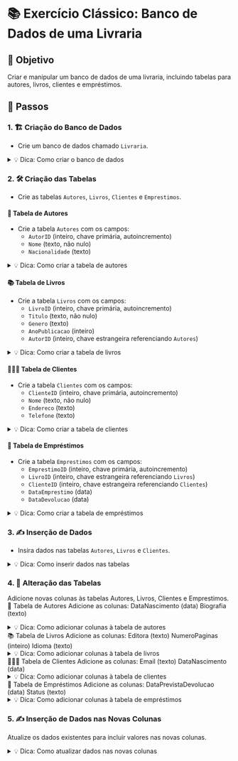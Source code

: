 # 📚 Exercício Clássico: Banco de Dados de uma Livraria

## 🎯 Objetivo
Criar e manipular um banco de dados de uma livraria, incluindo tabelas para autores, livros, clientes e empréstimos. 

## 📝 Passos

### 1. 🏗️ Criação do Banco de Dados
- Crie um banco de dados chamado `Livraria`.

<details>
<summary>💡 Dica: Como criar o banco de dados</summary>

```sql
CREATE DATABASE IF NOT EXISTS Livraria;
USE Livraria;
```
</details>

### 2. 🛠️ Criação das Tabelas
- Crie as tabelas `Autores`, `Livros`, `Clientes` e `Emprestimos`.

#### 📖 Tabela de Autores
- Crie a tabela `Autores` com os campos:
  - `AutorID` (inteiro, chave primária, autoincremento)
  - `Nome` (texto, não nulo)
  - `Nacionalidade` (texto)

<details>
<summary>💡 Dica: Como criar a tabela de autores</summary>

```sql
CREATE TABLE IF NOT EXISTS Autores (
    AutorID INT PRIMARY KEY AUTO_INCREMENT,
    Nome VARCHAR(100) NOT NULL,
    Nacionalidade VARCHAR(50)
);
```
</details>

#### 📚 Tabela de Livros
- Crie a tabela `Livros` com os campos:
  - `LivroID` (inteiro, chave primária, autoincremento)
  - `Titulo` (texto, não nulo)
  - `Genero` (texto)
  - `AnoPublicacao` (inteiro)
  - `AutorID` (inteiro, chave estrangeira referenciando `Autores`)

<details>
<summary>💡 Dica: Como criar a tabela de livros</summary>

```sql
CREATE TABLE IF NOT EXISTS Livros (
    LivroID INT PRIMARY KEY AUTO_INCREMENT,
    Titulo VARCHAR(200) NOT NULL,
    Genero VARCHAR(50),
    AnoPublicacao INT,
    AutorID INT,
    FOREIGN KEY (AutorID) REFERENCES Autores(AutorID)
);
```
</details>

#### 🧑‍🤝‍🧑 Tabela de Clientes
- Crie a tabela `Clientes` com os campos:
  - `ClienteID` (inteiro, chave primária, autoincremento)
  - `Nome` (texto, não nulo)
  - `Endereco` (texto)
  - `Telefone` (texto)

<details>
<summary>💡 Dica: Como criar a tabela de clientes</summary>

```sql
CREATE TABLE IF NOT EXISTS Clientes (
    ClienteID INT PRIMARY KEY AUTO_INCREMENT,
    Nome VARCHAR(100) NOT NULL,
    Endereco VARCHAR(200),
    Telefone VARCHAR(15)
);
```
</details>

#### 📅 Tabela de Empréstimos
- Crie a tabela `Emprestimos` com os campos:
  - `EmprestimoID` (inteiro, chave primária, autoincremento)
  - `LivroID` (inteiro, chave estrangeira referenciando `Livros`)
  - `ClienteID` (inteiro, chave estrangeira referenciando `Clientes`)
  - `DataEmprestimo` (data)
  - `DataDevolucao` (data)

<details>
<summary>💡 Dica: Como criar a tabela de empréstimos</summary>

```sql
CREATE TABLE IF NOT EXISTS Emprestimos (
    EmprestimoID INT PRIMARY KEY AUTO_INCREMENT,
    LivroID INT,
    ClienteID INT,
    DataEmprestimo DATE,
    DataDevolucao DATE,
    FOREIGN KEY (LivroID) REFERENCES Livros(LivroID),
    FOREIGN KEY (ClienteID) REFERENCES Clientes(ClienteID)
);
```
</details>

### 3. ✍️ Inserção de Dados
- Insira dados nas tabelas `Autores`, `Livros` e `Clientes`.

<details>
<summary>💡 Dica: Como inserir dados nas tabelas</summary>

```sql
INSERT IGNORE INTO Autores (AutorID, Nome, Nacionalidade) VALUES 
(1, 'J.K. Rowling', 'Britânica'),
(2, 'George Orwell', 'Britânico'),
(3, 'Gabriel Garcia Marquez', 'Colombiano');

INSERT IGNORE INTO Livros (LivroID, Titulo, Genero, AnoPublicacao, AutorID) VALUES 
(1, 'Harry Potter e a Pedra Filosofal', 'Fantasia', 1997, 1),
(2, '1984', 'Distopia', 1949, 2),
(3, 'Cem Anos de Solidão', 'Realismo Mágico', 1967, 3);

INSERT IGNORE INTO Clientes (ClienteID, Nome, Endereco, Telefone) VALUES 
(1, 'Ana Silva', 'Rua A, 123', '1111-1111'),
(2, 'Bruno Souza', 'Rua B, 456', '2222-2222'),
(3, 'Carlos Pereira', 'Rua C, 789', '3333-3333');
```
</details>

### 4. 🔄 Alteração das Tabelas
Adicione novas colunas às tabelas Autores, Livros, Clientes e Emprestimos.
📖 Tabela de Autores
Adicione as colunas:
DataNascimento (data)
Biografia (texto)
<details>
<summary>💡 Dica: Como adicionar colunas à tabela de autores</summary>
sql
Copiar código
ALTER TABLE Autores
ADD COLUMN DataNascimento DATE,
ADD COLUMN Biografia TEXT;
</details>
📚 Tabela de Livros
Adicione as colunas:
Editora (texto)
NumeroPaginas (inteiro)
Idioma (texto)
<details>
<summary>💡 Dica: Como adicionar colunas à tabela de livros</summary>
sql
Copiar código
ALTER TABLE Livros
ADD COLUMN Editora VARCHAR(100),
ADD COLUMN NumeroPaginas INT,
ADD COLUMN Idioma VARCHAR(50);
</details>
🧑‍🤝‍🧑 Tabela de Clientes
Adicione as colunas:
Email (texto)
DataNascimento (data)
<details>
<summary>💡 Dica: Como adicionar colunas à tabela de clientes</summary>
sql
Copiar código
ALTER TABLE Clientes
ADD COLUMN Email VARCHAR(100),
ADD COLUMN DataNascimento DATE;
</details>
📅 Tabela de Empréstimos
Adicione as colunas:
DataPrevistaDevolucao (data)
Status (texto)
<details>
<summary>💡 Dica: Como adicionar colunas à tabela de empréstimos</summary>
sql
Copiar código
ALTER TABLE Emprestimos
ADD COLUMN DataPrevistaDevolucao DATE,
ADD COLUMN Status VARCHAR(20);
</details>

### 5. ✍️ Inserção de Dados nas Novas Colunas
Atualize os dados existentes para incluir valores nas novas colunas.
<details>
<summary>💡 Dica: Como atualizar dados nas novas colunas</summary>
sql
Copiar código
UPDATE Autores
SET DataNascimento = '1965-07-31', Biografia = 'J.K. Rowling é uma escritora britânica, autora da série Harry Potter.'
WHERE AutorID = 1;

UPDATE Livros
SET Editora = 'Bloomsbury', NumeroPaginas = 223, Idioma = 'Inglês'
WHERE LivroID = 1;

UPDATE Clientes
SET Email = 'ana.silva@example.com', DataNascimento = '1980-01-15'
WHERE ClienteID = 1;

UPDATE Emprestimos
SET DataPrevistaDevolucao = '2023-07-15', Status = 'Em andamento'
WHERE EmprestimoID = 1;
</details>

